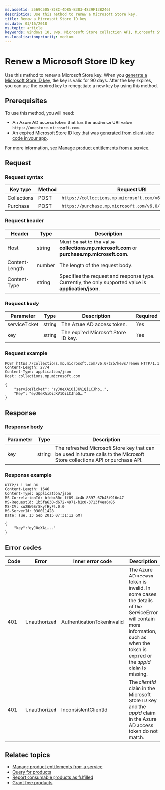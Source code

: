 ```yaml
---
ms.assetid: 3569C505-8D8C-4D85-B383-4839F13B2466
description: Use this method to renew a Microsoft Store key.
title: Renew a Microsoft Store ID key
ms.date: 03/16/2018
ms.topic: article
keywords: windows 10, uwp, Microsoft Store collection API, Microsoft Store purchase API, Microsoft Store ID key, renew
ms.localizationpriority: medium
---
```

# Renew a Microsoft Store ID key


Use this method to renew a Microsoft Store key. When you [generate a Microsoft Store ID key](view-and-grant-products-from-a-service.md#step-4), the key is valid for 90 days. After the key expires, you can use the expired key to renegotiate a new key by using this method.

## Prerequisites


To use this method, you will need:

* An Azure AD access token that has the audience URI value `https://onestore.microsoft.com`.
* An expired Microsoft Store ID key that was [generated from client-side code in your app](view-and-grant-products-from-a-service.md#step-4).

For more information, see [Manage product entitlements from a service](view-and-grant-products-from-a-service.md).

## Request

### Request syntax

| Key type    | Method | Request URI                                              |
|-------------|--------|----------------------------------------------------------|
| Collections | POST   | ```https://collections.mp.microsoft.com/v6.0/b2b/keys/renew``` |
| Purchase    | POST   | ```https://purchase.mp.microsoft.com/v6.0/b2b/keys/renew```    |


### Request header

| Header         | Type   | Description                                                                                           |
|----------------|--------|-------------------------------------------------------------------------------------------------------|
| Host           | string | Must be set to the value **collections.mp.microsoft.com** or **purchase.mp.microsoft.com**.           |
| Content-Length | number | The length of the request body.                                                                       |
| Content-Type   | string | Specifies the request and response type. Currently, the only supported value is **application/json**. |


### Request body

| Parameter     | Type   | Description                       | Required |
|---------------|--------|-----------------------------------|----------|
| serviceTicket | string | The Azure AD access token.        | Yes      |
| key           | string | The expired Microsoft Store ID key. | Yes       |


### Request example

```syntax
POST https://collections.mp.microsoft.com/v6.0/b2b/keys/renew HTTP/1.1
Content-Length: 2774
Content-Type: application/json
Host: collections.mp.microsoft.com

{
    "serviceTicket": "eyJ0eXAiOiJKV1QiLCJhb….",
    "Key": "eyJ0eXAiOiJKV1QiLCJhbG…."
}
```

## Response


### Response body

| Parameter | Type   | Description                                                                                                            |
|-----------|--------|------------------------------------------------------------------------------------------------------------------------|
| key       | string | The refreshed Microsoft Store key that can be used in future calls to the Microsoft Store collections API or purchase API. |


### Response example

```syntax
HTTP/1.1 200 OK
Content-Length: 1646
Content-Type: application/json
MS-CorrelationId: bfebe80c-ff89-4c4b-8897-67b45b916e47
MS-RequestId: 1b5fa630-d672-4971-b2c0-3713f4ea6c85
MS-CV: xu2HW6SrSkyfHyFh.0.0
MS-ServerId: 030011428
Date: Tue, 13 Sep 2015 07:31:12 GMT

{
    "key":"eyJ0eXAi….."
}
```

## Error codes


| Code | Error        | Inner error code           | Description   |
|------|--------------|----------------------------|---------------|
| 401  | Unauthorized | AuthenticationTokenInvalid | The Azure AD access token is invalid. In some cases the details of the ServiceError will contain more information, such as when the token is expired or the *appid* claim is missing. |
| 401  | Unauthorized | InconsistentClientId       | The *clientId* claim in the Microsoft Store ID key and the *appid* claim in the Azure AD access token do not match.                                                                     |


## Related topics


* [Manage product entitlements from a service](view-and-grant-products-from-a-service.md)
* [Query for products](query-for-products.md)
* [Report consumable products as fulfilled](report-consumable-products-as-fulfilled.md)
* [Grant free products](grant-free-products.md)
